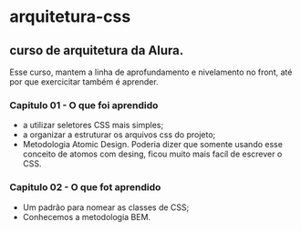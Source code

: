 # arquitetura-css
## curso de arquitetura da Alura. 
Esse curso, mantem a linha de aprofundamento e nivelamento no front, até por que exercicitar também é aprender.
### Capitulo 01 - O que foi aprendido
- a utilizar seletores CSS mais simples;
- a organizar a estruturar os arquivos css do projeto;
- Metodologia Atomic Design. 
Poderia dizer que somente usando esse conceito de atomos com desing, ficou muito mais facíl de escrever o CSS.
### Capitulo 02 - O que fot aprendido 
- Um padrão para nomear as classes de CSS;
- Conhecemos a metodologia BEM.